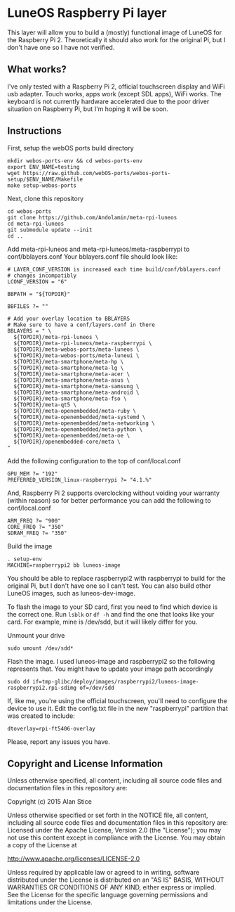 LuneOS Raspberry Pi layer
=============
This layer will allow you to build a (mostly) functional image of LuneOS for the Raspberry Pi 2. Theoretically it should also work for the original Pi, but I don't have one so I have not verified.

## What works?

I've only tested with a Raspberry Pi 2, official touchscreen display and WiFi usb adapter. Touch works, apps work (except SDL apps), WiFi works. The keyboard is not currently hardware accelerated due to the poor driver situation on Raspberry Pi, but I'm hoping it will be soon.

## Instructions

First, setup the webOS ports build directory

```
mkdir webos-ports-env && cd webos-ports-env
export ENV_NAME=testing
wget https://raw.github.com/webOS-ports/webos-ports-setup/$ENV_NAME/Makefile
make setup-webos-ports
```

Next, clone this repository

```
cd webos-ports
git clone https://github.com/Andolamin/meta-rpi-luneos
cd meta-rpi-luneos
git submodule update --init
cd ..
```

Add meta-rpi-luneos and meta-rpi-luneos/meta-raspberrypi to conf/bblayers.conf
Your bblayers.conf file should look like:

```
# LAYER_CONF_VERSION is increased each time build/conf/bblayers.conf
# changes incompatibly
LCONF_VERSION = "6"

BBPATH = "${TOPDIR}"

BBFILES ?= ""

# Add your overlay location to BBLAYERS
# Make sure to have a conf/layers.conf in there
BBLAYERS = " \
  ${TOPDIR}/meta-rpi-luneos \
  ${TOPDIR}/meta-rpi-luneos/meta-raspberrypi \
  ${TOPDIR}/meta-webos-ports/meta-luneos \
  ${TOPDIR}/meta-webos-ports/meta-luneui \
  ${TOPDIR}/meta-smartphone/meta-hp \
  ${TOPDIR}/meta-smartphone/meta-lg \
  ${TOPDIR}/meta-smartphone/meta-acer \
  ${TOPDIR}/meta-smartphone/meta-asus \
  ${TOPDIR}/meta-smartphone/meta-samsung \
  ${TOPDIR}/meta-smartphone/meta-android \
  ${TOPDIR}/meta-smartphone/meta-fso \
  ${TOPDIR}/meta-qt5 \
  ${TOPDIR}/meta-openembedded/meta-ruby \
  ${TOPDIR}/meta-openembedded/meta-systemd \
  ${TOPDIR}/meta-openembedded/meta-networking \
  ${TOPDIR}/meta-openembedded/meta-python \
  ${TOPDIR}/meta-openembedded/meta-oe \
  ${TOPDIR}/openembedded-core/meta \
"
```

Add the following configuration to the top of conf/local.conf

```
GPU_MEM ?= "192"
PREFERRED_VERSION_linux-raspberrypi ?= "4.1.%"
```

And, Raspberry Pi 2 supports overclocking without voiding your warranty (within reason) so for better performance you can add the following to conf/local.conf

```
ARM_FREQ ?= "900"
CORE_FREQ ?= "350"
SDRAM_FREQ ?= "350"
```

Build the image

```
. setup-env
MACHINE=raspberrypi2 bb luneos-image
```

You should be able to replace raspberrypi2 with raspberrypi to build for the original Pi, but I don't have one so I can't test. You can also build other LuneOS images, such as luneos-dev-image.

To flash the image to your SD card, first you need to find which device is the correct one. Run `lsblk` or `df -h` and find the one that looks like your card. For example, mine is /dev/sdd, but it will likely differ for you.

Unmount your drive

```
sudo umount /dev/sdd*
```

Flash the image. I used luneos-image and raspberrypi2 so the following represents that. You might have to update your image path accordingly

```
sudo dd if=tmp-glibc/deploy/images/raspberrypi2/luneos-image-raspberrypi2.rpi-sdimg of=/dev/sdd
```

If, like me, you're using the official touchscreen, you'll need to configure the device to use it. Edit the config.txt file in the new "raspberrypi" partition that was created to include:

```
dtoverlay=rpi-ft5406-overlay
```

Please, report any issues you have.

## Copyright and License Information

Unless otherwise specified, all content, including all source code files and
documentation files in this repository are:

Copyright (c) 2015 Alan Stice

Unless otherwise specified or set forth in the NOTICE file, all content,
including all source code files and documentation files in this repository are:
Licensed under the Apache License, Version 2.0 (the "License");
you may not use this content except in compliance with the License.
You may obtain a copy of the License at

http://www.apache.org/licenses/LICENSE-2.0

Unless required by applicable law or agreed to in writing, software
distributed under the License is distributed on an "AS IS" BASIS,
WITHOUT WARRANTIES OR CONDITIONS OF ANY KIND, either express or implied.
See the License for the specific language governing permissions and
limitations under the License.

